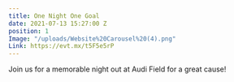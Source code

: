 ```yaml
---
title: One Night One Goal
date: 2021-07-13 15:27:00 Z
position: 1
Image: "/uploads/Website%20Carousel%20(4).png"
Link: https://evt.mx/t5F5e5rP
---
```


Join us for a memorable night out at Audi Field for a great cause!